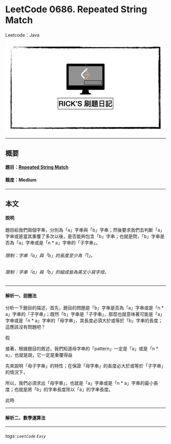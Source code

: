 # LeetCode 0686. Repeated String Match
Leetcode：Java

![](https://github.com/rickbsr/LeetCode/blob/main/pics/leetcode-rick.jpeg?raw=true)

---

## 概要

#### 題目：[Repeated String Match](https://leetcode.com/problems/repeated-string-match/)

#### 難度：Medium

---

## 本文

#### 說明

題目給我們兩個字串，分別為「a」字串與「b」字串；然後要求我們去判斷「a」字串或是當其重覆了多次以後，是否能夠包含「b」字串；也就是問，「b」字串是否為「a」字串或是「n * a」字串的「子字串」。

###### 限制：字串「a」與「b」的長度至少為「1」。
###### 限制：字串「a」與「b」的組成皆為英文小寫字母。

---

#### 解析一、迴圈法

分析一下題目的描述，首先，題目的問題是「b」字串是否為「a」字串或是「n * a」字串的「子字串」；既然「b」字串是「子字串」，那麼也就意味著可能是「a」字串或是「n * a」字串的「母字串」，其長度必須大於或等於「b」字串的長度；這應該沒有問題吧？

假

接著，根據題目的敘述，我們知道母字串的「pattern」一定是「a」或是「n * a」，也就是說，它一定是重覆得益

先來說明「母子字串」的特性；在保證「母字串」的長度必大於或等於「子字串」的情況下，


所以，我們必須求出「母字串」，也就是「a」字串或是「n * a」字串的最小長度；也就是將「b」的字串長度除以「a」的字串長度。

此時

---

#### 解析二、數學運算法


---

###### tags: `LeetCode` `Easy`